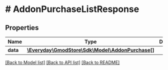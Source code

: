 # # AddonPurchaseListResponse

## Properties

Name | Type | Description | Notes
------------ | ------------- | ------------- | -------------
**data** | [**\Everyday\GmodStore\Sdk\Model\AddonPurchase[]**](AddonPurchase.md) |  | [optional]

[[Back to Model list]](../../README.md#models) [[Back to API list]](../../README.md#endpoints) [[Back to README]](../../README.md)
